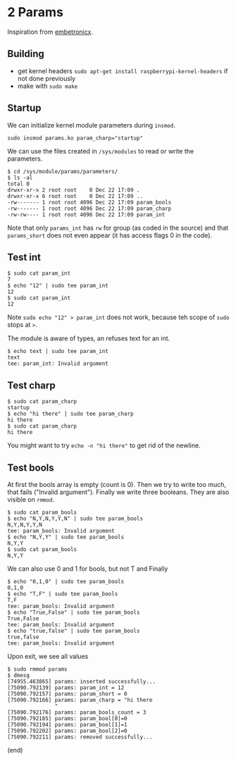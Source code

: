 # 2 Params
Inspiration from [embetronicx](https://embetronicx.com/tutorials/linux/device-drivers/linux-device-driver-tutorial-part-3-passing-arguments-to-device-driver/).

## Building
 - get kernel headers `sudo apt-get install raspberrypi-kernel-headers` if not done previously
 - make with `sudo make`

## Startup
We can initialize kernel module parameters during `insmod`.

```
sudo insmod params.ko param_charp="startup"
```

We can use the files created in `/sys/modules` to read or write the parameters.

```
$ cd /sys/module/params/parameters/
$ ls -al
total 0
drwxr-xr-x 2 root root    0 Dec 22 17:09 .
drwxr-xr-x 6 root root    0 Dec 22 17:09 ..
-rw------- 1 root root 4096 Dec 22 17:09 param_bools
-rw------- 1 root root 4096 Dec 22 17:09 param_charp
-rw-rw---- 1 root root 4096 Dec 22 17:09 param_int
```

Note that only `params_int` has `rw` for group (as coded in the source) and that 
`params_short` does not even appear (it has access flags 0 in the code).

## Test int

```
$ sudo cat param_int
7
$ echo "12" | sudo tee param_int
12
$ sudo cat param_int
12
```

Note `sudo echo "12" > param_int` does not work, because teh scope of `sudo` stops at `>`.

The module is aware of types, an refuses text for an int.

```
$ echo text | sudo tee param_int
text
tee: param_int: Invalid argument
```

## Test charp

```
$ sudo cat param_charp
startup
$ echo "hi there" | sudo tee param_charp
hi there
$ sudo cat param_charp
hi there

```

You might want to try `echo -n "hi there"` to get rid of the newline.


## Test bools

At first the bools array is empty (count is 0). 
Then we try to write too much, that fails ("Invalid argument").
Finally we write three booleans. 
They are also visible on `rmmod`.

```
$ sudo cat param_bools
$ echo "N,Y,N,Y,Y,N" | sudo tee param_bools
N,Y,N,Y,Y,N
tee: param_bools: Invalid argument
$ echo "N,Y,Y" | sudo tee param_bools
N,Y,Y
$ sudo cat param_bools
N,Y,Y
```

We can also use 0 and 1 for bools, but not T and Finally

```
$ echo "0,1,0" | sudo tee param_bools
0,1,0
$ echo "T,F" | sudo tee param_bools
T,F
tee: param_bools: Invalid argument
$ echo "True,False" | sudo tee param_bools
True,False
tee: param_bools: Invalid argument
$ echo "true,false" | sudo tee param_bools
true,false
tee: param_bools: Invalid argument
```

Upon exit, we see all values

```
$ sudo rmmod params
$ dmesg
[74955.463865] params: inserted successfully...
[75090.792139] params: param_int = 12
[75090.792157] params: param_short = 0
[75090.792166] params: param_charp = "hi there
               "
[75090.792176] params: param_bools_count = 3
[75090.792185] params: param_bool[0]=0
[75090.792194] params: param_bool[1]=1
[75090.792202] params: param_bool[2]=0
[75090.792211] params: removed successfully...
```

(end)

